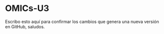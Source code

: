 # OMICs-U3

Escribo esto aquí para confirmar los cambios que genera una nueva versión en GitHub, saludos.
